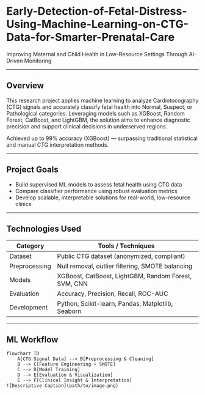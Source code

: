 # Early-Detection-of-Fetal-Distress-Using-Machine-Learning-on-CTG-Data-for-Smarter-Prenatal-Care

Improving Maternal and Child Health in Low-Resource Settings Through AI-Driven Monitoring

---

## Overview

This research project applies machine learning to analyze Cardiotocography (CTG) signals and accurately classify fetal health into Normal, Suspect, or Pathological categories. Leveraging models such as XGBoost, Random Forest, CatBoost, and LightGBM, the solution aims to enhance diagnostic precision and support clinical decisions in underserved regions.

Achieved up to 99% accuracy (XGBoost) — surpassing traditional statistical and manual CTG interpretation methods.

---

## Project Goals

- Build supervised ML models to assess fetal health using CTG data
- Compare classifier performance using robust evaluation metrics
- Develop scalable, interpretable solutions for real-world, low-resource clinics

---

## Technologies Used

| Category        | Tools / Techniques                                           |
|----------------|--------------------------------------------------------------|
| Dataset         | Public CTG dataset (anonymized, compliant)                  |
| Preprocessing   | Null removal, outlier filtering, SMOTE balancing            |
| Models          | XGBoost, CatBoost, LightGBM, Random Forest, SVM, CNN       |
| Evaluation      | Accuracy, Precision, Recall, ROC-AUC                        |
| Development     | Python, Scikit-learn, Pandas, Matplotlib, Seaborn           |

---

## ML Workflow

```mermaid
flowchart TD
    A[CTG Signal Data] --> B[Preprocessing & Cleaning]
    B --> C[Feature Engineering + SMOTE]
    C --> D[Model Training]
    D --> E[Evaluation & Visualization]
    E --> F[Clinical Insight & Interpretation]
![Descriptive Caption](path/to/image.png)

